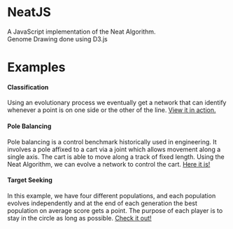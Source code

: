 # NeatJS
A JavaScript implementation of the Neat Algorithm. <br/>
Genome Drawing done using D3.js

# Examples
#### Classification
Using an evolutionary process we eventually get a network that can identify whenever a point is on one side or the other of the line.
[View it in action.](https://gabrieltavernini.github.io/NeatJS/Examples/Classification/)


#### Pole Balancing
Pole balancing is a control benchmark historically used in engineering. It involves a pole affixed to a cart via a joint which allows movement along a single axis. The cart is able to move along a track of fixed length. Using the Neat Algorithm, we can evolve a network to control the cart. [Here it is!](https://gabrieltavernini.github.io/NeatJS/Examples/PoleBalancing/)


#### Target Seeking
In this example, we have four different populations, and each population evolves independently and at the end of each generation the best population on average score gets a point. The purpose of each player is to stay in the circle as long as possible. [Check it out!](https://gabrieltavernini.github.io/NeatJS/Examples/TargetSeeking/)

